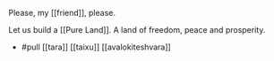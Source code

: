 Please, my [[friend]], please.

Let us build a [[Pure Land]]. A land of freedom, peace and prosperity.

- #pull [[tara]] [[taixu]] [[avalokiteshvara]]
